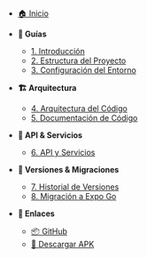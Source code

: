 <!-- docs/_sidebar.md -->

* [🏠 Inicio](/)

* **📖 Guías**
  * [1. Introducción](1.Introduccion.md)
  * [2. Estructura del Proyecto](2.Estructura-del-Proyecto.md)
  * [3. Configuración del Entorno](3.Configuracion-del-Entorno.md)

* **🏗️ Arquitectura**
  * [4. Arquitectura del Código](4.Arquitectura-del-Codigo.md)
  * [5. Documentación de Código](5.Documentacion-de-codigo.md)

* **🔌 API & Servicios**
  * [6. API y Servicios](6.Api-y-Servicios.md)

* **📝 Versiones & Migraciones**
  * [7. Historial de Versiones](7.Historial-de-Versiones.md)
  * [8. Migración a Expo Go](8.Migracion-a-Expo-Go.md)

* **🔗 Enlaces**
  * [📦 GitHub](https://github.com/FERNANDOANGEL202123767/ClevCloud-app)
  * [📱 Descargar APK](https://github.com/FERNANDOANGEL202123767/ClevCloud-app/releases/tag/V1)